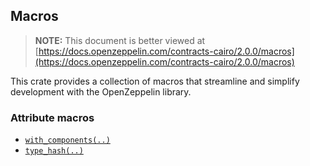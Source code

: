 ## Macros

> **NOTE:** This document is better viewed at [https://docs.openzeppelin.com/contracts-cairo/2.0.0/macros](https://docs.openzeppelin.com/contracts-cairo/2.0.0/macros)

This crate provides a collection of macros that streamline and simplify development with the OpenZeppelin library.

### Attribute macros

- [`with_components(..)`](https://docs.openzeppelin.com/contracts-cairo/2.0.0/macros/with_components)
- [`type_hash(..)`](https://docs.openzeppelin.com/contracts-cairo/2.0.0/macros/type_hash)
